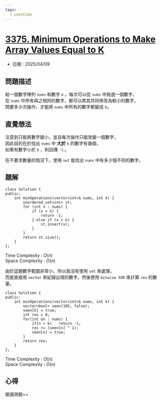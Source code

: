 ```yaml
---
tags:
  - LeetCode
---
```


# [3375. Minimum Operations to Make Array Values Equal to K](https://leetcode.com/problems/minimum-operations-to-make-array-values-equal-to-k/description/)  

+ 日期 : 2025/04/09  

## 問題描述  

給一個數字陣列 `nums` 和數字 `k` ，每次可以從 `nums` 中挑選一個數字，  
在 `nums` 中所有與之相同的數字，都可以將其共同修改為較小的數字，  
問要多少次操作，才能將 `nums` 中所有的數字都變成 `k`。  

## 直覺想法  

注意到只能將數字變小，並且每次操作只能改變一個數字，  
因此目的在於找出 `nums` 中 **大於** `k` 的數字有幾個，  
如果有數字小於 `k` ，則回傳 `-1` 。  

在不要求數量的情況下，使用 `set` 能找出 `nums` 中有多少個不同的數字。  

## 題解  

```cpp=
class Solution {
public:
    int minOperations(vector<int>& nums, int k) {
        unordered_set<int> st;
        for (int x : nums) {
            if (x < k) {
                return -1;
            } else if (x > k) {
                st.insert(x);
            }
        }
        return st.size();
    }
};
```

Time Complexity : $O(n)$  
Space Complexity : $O(n)$  

由於這題數字範圍非常小，所以我沒有使用 `set` 來處理，  
而是直接用 `vector` 來紀錄出現的數字，然後使用 `bitwise XOR` 來計算 `res` 的數量。  

```cpp=
class Solution {
public:
    int minOperations(vector<int>& nums, int k) {
        vector<bool> seen(105, false);
        seen[k] = true;
        int res = 0;
        for(int &n : nums) {
            if(n < k)   return -1;
            res += (seen[n] ^ 1);
            seen[n] = true;
        }
        return res;
    }
};
```

Time Complexity : $O(n)$  
Space Complexity : $O(n)$  

## 心得  

閱讀測驗==  
